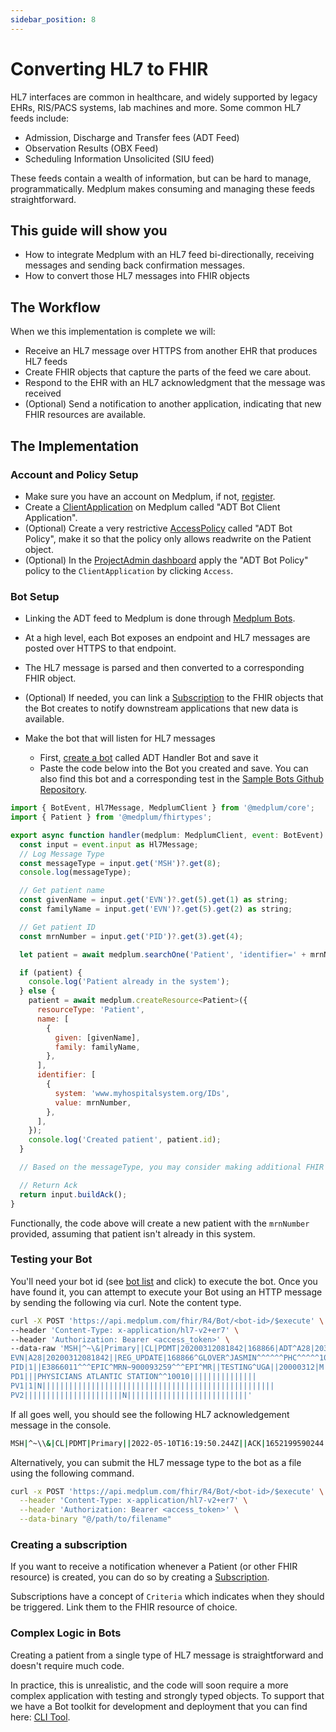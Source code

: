 ```yaml
---
sidebar_position: 8
---
```


# Converting HL7 to FHIR

HL7 interfaces are common in healthcare, and widely supported by legacy EHRs, RIS/PACS systems, lab machines and more. Some common HL7 feeds include:

- Admission, Discharge and Transfer fees (ADT Feed)
- Observation Results (OBX Feed)
- Scheduling Information Unsolicited (SIU feed)

These feeds contain a wealth of information, but can be hard to manage, programmatically. Medplum makes consuming and managing these feeds straightforward.

## This guide will show you

- How to integrate Medplum with an HL7 feed bi-directionally, receiving messages and sending back confirmation messages.
- How to convert those HL7 messages into FHIR objects

## The Workflow

When we this implementation is complete we will:

- Receive an HL7 message over HTTPS from another EHR that produces HL7 feeds
- Create FHIR objects that capture the parts of the feed we care about.
- Respond to the EHR with an HL7 acknowledgment that the message was received
- (Optional) Send a notification to another application, indicating that new FHIR resources are available.

## The Implementation

### Account and Policy Setup

- Make sure you have an account on Medplum, if not, [register](https://app.medplum.com/register).
- Create a [ClientApplication](https://app.medplum.com/admin/project) on Medplum called "ADT Bot Client Application".
- (Optional) Create a very restrictive [AccessPolicy](https://app.medplum.com/AccessPolicy) called "ADT Bot Policy", make it so that the policy only allows readwrite on the Patient object.
- (Optional) In the [ProjectAdmin dashboard](https://app.medplum.com/admin/project) apply the "ADT Bot Policy" policy to the `ClientApplication` by clicking `Access`.

### Bot Setup

- Linking the ADT feed to Medplum is done through [Medplum Bots](https://app.medplum.com/Bot).
- At a high level, each Bot exposes an endpoint and HL7 messages are posted over HTTPS to that endpoint.
- The HL7 message is parsed and then converted to a corresponding FHIR object.
- (Optional) If needed, you can link a [Subscription](https://app.medplum.com/Subscription) to the FHIR objects that the Bot creates to notify downstream applications that new data is available.

- Make the bot that will listen for HL7 messages
  - First, [create a bot](https://app.medplum.com/admin/project) called ADT Handler Bot and save it
  - Paste the code below into the Bot you created and save. You can also find this bot and a corresponding test in the [Sample Bots Github Repository](https://github.com/medplum/medplum-demo-bots/).

```js
import { BotEvent, Hl7Message, MedplumClient } from '@medplum/core';
import { Patient } from '@medplum/fhirtypes';

export async function handler(medplum: MedplumClient, event: BotEvent): Promise<Hl7Message> {
  const input = event.input as Hl7Message;
  // Log Message Type
  const messageType = input.get('MSH')?.get(8);
  console.log(messageType);

  // Get patient name
  const givenName = input.get('EVN')?.get(5).get(1) as string;
  const familyName = input.get('EVN')?.get(5).get(2) as string;

  // Get patient ID
  const mrnNumber = input.get('PID')?.get(3).get(4);

  let patient = await medplum.searchOne('Patient', 'identifier=' + mrnNumber);

  if (patient) {
    console.log('Patient already in the system');
  } else {
    patient = await medplum.createResource<Patient>({
      resourceType: 'Patient',
      name: [
        {
          given: [givenName],
          family: familyName,
        },
      ],
      identifier: [
        {
          system: 'www.myhospitalsystem.org/IDs',
          value: mrnNumber,
        },
      ],
    });
    console.log('Created patient', patient.id);
  }

  // Based on the messageType, you may consider making additional FHIR objects here

  // Return Ack
  return input.buildAck();
}
```

Functionally, the code above will create a new patient with the `mrnNumber` provided, assuming that patient isn't already in this system.

### Testing your Bot

You'll need your bot id (see [bot list](https://app.medplum.com/Bot) and click) to execute the bot. Once you have found it, you can attempt to execute your Bot using an HTTP message by sending the following via curl. Note the content type.

```bash
curl -X POST 'https://api.medplum.com/fhir/R4/Bot/<bot-id>/$execute' \
--header 'Content-Type: x-application/hl7-v2+er7' \
--header 'Authorization: Bearer <access_token>' \
--data-raw 'MSH|^~\&|Primary||CL|PDMT|20200312081842|168866|ADT^A28|203598|T|2.3|||||||||||
EVN|A28|20200312081842||REG_UPDATE|168866^GLOVER^JASMIN^^^^^^PHC^^^^^10010||
PID|1||E3866011^^^EPIC^MRN~900093259^^^EPI^MR||TESTING^UGA||20000312|M|||^^^^^USA^P||||||||123-54-8888|||||N||||||N||
PD1|||PHYSICIANS ATLANTIC STATION^^10010|||||||||||||||
PV1|1|N||||||||||||||||||||||||||||||||||||||||||||||||||||
PV2||||||||||||||||||||||N|||||||||||||||||||||||||||'
```

If all goes well, you should see the following HL7 acknowledgement message in the console.

```bash
MSH|^~\\&|CL|PDMT|Primary||2022-05-10T16:19:50.244Z||ACK|1652199590244|P|2.5.1\rMSA|AA|203598|OK
```

Alternatively, you can submit the HL7 message type to the bot as a file using the following command.

```bash
curl -x POST 'https://api.medplum.com/fhir/R4/Bot/<bot-id>/$execute' \
  --header 'Content-Type: x-application/hl7-v2+er7' \
  --header 'Authorization: Bearer <access_token>' \
  --data-binary "@/path/to/filename"
```

### Creating a subscription

If you want to receive a notification whenever a Patient (or other FHIR resource) is created, you can do so by creating a [Subscription](./bot-basics#executing-automatically-using-a-subscription).

Subscriptions have a concept of `Criteria` which indicates when they should be triggered. Link them to the FHIR resource of choice.

### Complex Logic in Bots

Creating a patient from a single type of HL7 message is straightforward and doesn't require much code.

In practice, this is unrealistic, and the code will soon require a more complex application with testing and strongly typed objects. To support that we have a Bot toolkit for development and deployment that you can find here: [CLI Tool](https://github.com/medplum/medplum-demo-bots).
